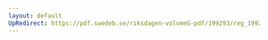 ```yaml
---
layout: default
UpRedirect: https://pdf.swedeb.se/riksdagen-volumeG-pdf/199293/reg_199293/reg_199293_0372.pdf
---
```

